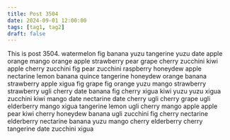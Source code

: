```yaml
---
title: Post 3504
date: 2024-09-01 12:00:00
tags: [tag1, tag2]
draft: false
---
```

This is post 3504.
watermelon
fig
banana
yuzu
tangerine
yuzu
date
apple
orange
mango
orange
apple
strawberry
pear
grape
cherry
zucchini
kiwi
apple
cherry
zucchini
fig
pear
zucchini
raspberry
honeydew
apple
nectarine
lemon
banana
quince
tangerine
honeydew
orange
banana
strawberry
apple
xigua
fig
grape
fig
orange
yuzu
mango
strawberry
strawberry
ugli
cherry
date
banana
fig
cherry
xigua
kiwi
yuzu
yuzu
xigua
zucchini
kiwi
mango
date
nectarine
date
cherry
ugli
cherry
grape
ugli
elderberry
mango
xigua
tangerine
lemon
ugli
cherry
mango
apple
apple
pear
kiwi
cherry
honeydew
banana
ugli
zucchini
fig
cherry
nectarine
elderberry
nectarine
banana
yuzu
mango
cherry
elderberry
cherry
tangerine
date
zucchini
xigua
